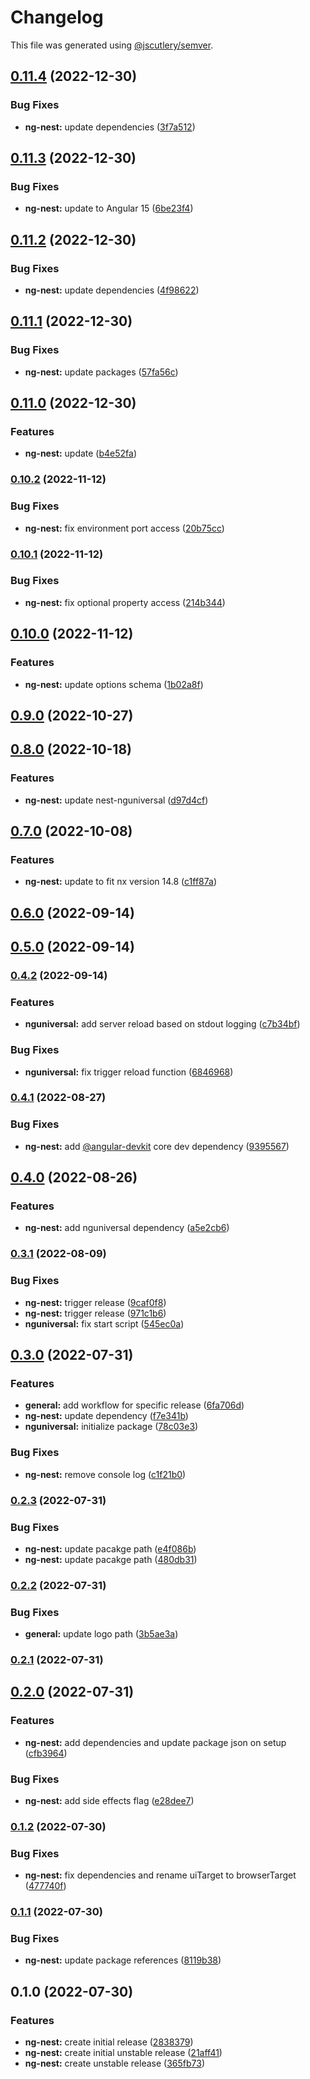# Changelog

This file was generated using [@jscutlery/semver](https://github.com/jscutlery/semver).

## [0.11.4](https://github.com/nxarch/nxarch/compare/ng-nest@0.11.3...ng-nest@0.11.4) (2022-12-30)


### Bug Fixes

* **ng-nest:** update dependencies ([3f7a512](https://github.com/nxarch/nxarch/commit/3f7a5122e465b154672712c3d9b9fc62e2b9d32b))

## [0.11.3](https://github.com/nxarch/nxarch/compare/ng-nest@0.11.2...ng-nest@0.11.3) (2022-12-30)


### Bug Fixes

* **ng-nest:** update to Angular 15 ([6be23f4](https://github.com/nxarch/nxarch/commit/6be23f4ee78662a3287083c80ab314098bb5a787))

## [0.11.2](https://github.com/nxarch/nxarch/compare/ng-nest@0.11.1...ng-nest@0.11.2) (2022-12-30)


### Bug Fixes

* **ng-nest:** update dependencies ([4f98622](https://github.com/nxarch/nxarch/commit/4f98622bda3f9b648b3df9672029c56fee370f6d))

## [0.11.1](https://github.com/nxarch/nxarch/compare/ng-nest@0.11.0...ng-nest@0.11.1) (2022-12-30)


### Bug Fixes

* **ng-nest:** update packages ([57fa56c](https://github.com/nxarch/nxarch/commit/57fa56c501d696712a6dd5f7ae9390faaa2e1fb7))

## [0.11.0](https://github.com/nxarch/nxarch/compare/ng-nest@0.10.2...ng-nest@0.11.0) (2022-12-30)


### Features

* **ng-nest:** update ([b4e52fa](https://github.com/nxarch/nxarch/commit/b4e52faf7042cfc7d126672ddb248b236eb1dcbe))

### [0.10.2](https://github.com/nxarch/nxarch/compare/ng-nest@0.10.1...ng-nest@0.10.2) (2022-11-12)


### Bug Fixes

* **ng-nest:** fix environment port access ([20b75cc](https://github.com/nxarch/nxarch/commit/20b75cc87d5d0eba53663c3b5d24a03abb9ca862))

### [0.10.1](https://github.com/nxarch/nxarch/compare/ng-nest@0.10.0...ng-nest@0.10.1) (2022-11-12)


### Bug Fixes

* **ng-nest:** fix optional property access ([214b344](https://github.com/nxarch/nxarch/commit/214b3448be12c68f020795d5254f0733f91e3403))

## [0.10.0](https://github.com/nxarch/nxarch/compare/ng-nest@0.9.0...ng-nest@0.10.0) (2022-11-12)


### Features

* **ng-nest:** update options schema ([1b02a8f](https://github.com/nxarch/nxarch/commit/1b02a8f4e3707b6b3ee3209a36c0fd483c5bb353))

## [0.9.0](https://github.com/nxarch/nxarch/compare/ng-nest@0.8.0...ng-nest@0.9.0) (2022-10-27)

## [0.8.0](https://github.com/nxarch/nxarch/compare/ng-nest@0.7.0...ng-nest@0.8.0) (2022-10-18)


### Features

* **ng-nest:** update nest-nguniversal ([d97d4cf](https://github.com/nxarch/nxarch/commit/d97d4cfe4aef6ef605e54a7d271fe2b7e9c8bdd0))

## [0.7.0](https://github.com/nxarch/nxarch/compare/ng-nest@0.6.0...ng-nest@0.7.0) (2022-10-08)


### Features

* **ng-nest:** update to fit nx version 14.8 ([c1ff87a](https://github.com/nxarch/nxarch/commit/c1ff87af658bfa5f8cc996f494619313a884f4f0))

## [0.6.0](https://github.com/nxarch/nxarch/compare/ng-nest@0.5.0...ng-nest@0.6.0) (2022-09-14)

## [0.5.0](https://github.com/nxarch/nxarch/compare/ng-nest@0.4.2...ng-nest@0.5.0) (2022-09-14)

### [0.4.2](https://github.com/nxarch/nxarch/compare/ng-nest@0.4.1...ng-nest@0.4.2) (2022-09-14)


### Features

* **nguniversal:** add server reload based on stdout logging ([c7b34bf](https://github.com/nxarch/nxarch/commit/c7b34bfe595b5de2ffb6af0472e54e87a8e207c7))


### Bug Fixes

* **nguniversal:** fix trigger reload function ([6846968](https://github.com/nxarch/nxarch/commit/684696886b8b1ed888f20edd5a803eebdfbbd854))

### [0.4.1](https://github.com/nxarch/nxarch/compare/ng-nest@0.4.0...ng-nest@0.4.1) (2022-08-27)


### Bug Fixes

* **ng-nest:** add [@angular-devkit](https://github.com/angular-devkit) core dev dependency ([9395567](https://github.com/nxarch/nxarch/commit/93955675799f83f880b06a1fd7ea965adf802215))

## [0.4.0](https://github.com/nxarch/nxarch/compare/ng-nest@0.3.1...ng-nest@0.4.0) (2022-08-26)


### Features

* **ng-nest:** add nguniversal dependency ([a5e2cb6](https://github.com/nxarch/nxarch/commit/a5e2cb613f78c93e427ebb8ab30f595a52ea17a4))

### [0.3.1](https://github.com/nxarch/nxarch/compare/ng-nest@0.3.0...ng-nest@0.3.1) (2022-08-09)


### Bug Fixes

* **ng-nest:** trigger release ([9caf0f8](https://github.com/nxarch/nxarch/commit/9caf0f807ca5b16503bd4c9487bd883dc533980f))
* **ng-nest:** trigger release ([971c1b6](https://github.com/nxarch/nxarch/commit/971c1b6244cd9d43b8950c8c33c6291b6726dd9c))
* **nguniversal:** fix start script ([545ec0a](https://github.com/nxarch/nxarch/commit/545ec0aa5823aa8470bd1dac5e412d4b9db2e3b0))

## [0.3.0](https://github.com/nxarch/nxarch/compare/ng-nest@0.2.3...ng-nest@0.3.0) (2022-07-31)


### Features

* **general:** add workflow for specific release ([6fa706d](https://github.com/nxarch/nxarch/commit/6fa706d1a0a6735b651dd07defbc3c2ee26ebcc5))
* **ng-nest:** update dependency ([f7e341b](https://github.com/nxarch/nxarch/commit/f7e341bcdc9f2c526035bf48a7ba51e0dc529d2f))
* **nguniversal:** initialize package ([78c03e3](https://github.com/nxarch/nxarch/commit/78c03e3c2087ccacf10b85c0a21501a479484a7c))


### Bug Fixes

* **ng-nest:** remove console log ([c1f21b0](https://github.com/nxarch/nxarch/commit/c1f21b02abff34a8f905693daec6ed059359179b))

### [0.2.3](https://github.com/nxarch/nxarch/compare/ng-nest@0.2.2...ng-nest@0.2.3) (2022-07-31)


### Bug Fixes

* **ng-nest:** update pacakge path ([e4f086b](https://github.com/nxarch/nxarch/commit/e4f086be286dec60eb7593524d58fa2411af8ad4))
* **ng-nest:** update pacakge path ([480db31](https://github.com/nxarch/nxarch/commit/480db316b44a31bef1ffb4eb68b53c17808b0d73))

### [0.2.2](https://github.com/nxarch/nxarch/compare/ng-nest@0.2.1...ng-nest@0.2.2) (2022-07-31)


### Bug Fixes

* **general:** update logo path ([3b5ae3a](https://github.com/nxarch/nxarch/commit/3b5ae3a947155e713e09a5d0fbd4937615473d1f))

### [0.2.1](https://github.com/nxarch/nxarch/compare/ng-nest@0.2.0...ng-nest@0.2.1) (2022-07-31)

## [0.2.0](https://github.com/nxarch/nxarch/compare/ng-nest@0.1.2...ng-nest@0.2.0) (2022-07-31)


### Features

* **ng-nest:** add dependencies and update package json on setup ([cfb3964](https://github.com/nxarch/nxarch/commit/cfb3964ced2fac665f47df277bcebd59efb5189f))


### Bug Fixes

* **ng-nest:** add side effects flag ([e28dee7](https://github.com/nxarch/nxarch/commit/e28dee72e9c3419aba37b5dbfb5fcb029740402b))

### [0.1.2](https://github.com/nxarch/nxarch/compare/ng-nest@0.1.1...ng-nest@0.1.2) (2022-07-30)


### Bug Fixes

* **ng-nest:** fix dependencies and rename uiTarget to browserTarget ([477740f](https://github.com/nxarch/nxarch/commit/477740f3d5b914b0db39e60c596c7276206a50e9))

### [0.1.1](https://github.com/nxarch/nxarch/compare/ng-nest@0.1.0...ng-nest@0.1.1) (2022-07-30)


### Bug Fixes

* **ng-nest:** update package references ([8119b38](https://github.com/nxarch/nxarch/commit/8119b383948e7be209764da7af6c8c433191bbca))

## 0.1.0 (2022-07-30)


### Features

* **ng-nest:** create initial release ([2838379](https://github.com/nxarch/nxarch/commit/283837935bcec820c37e5884fb7f2daca5e78710))
* **ng-nest:** create initial unstable release ([21aff41](https://github.com/nxarch/nxarch/commit/21aff414fe8c9c223291880ab231d0e7c8dcf86f))
* **ng-nest:** create unstable release ([365fb73](https://github.com/nxarch/nxarch/commit/365fb73e6664055c70d510817a262cb394ee9963))
